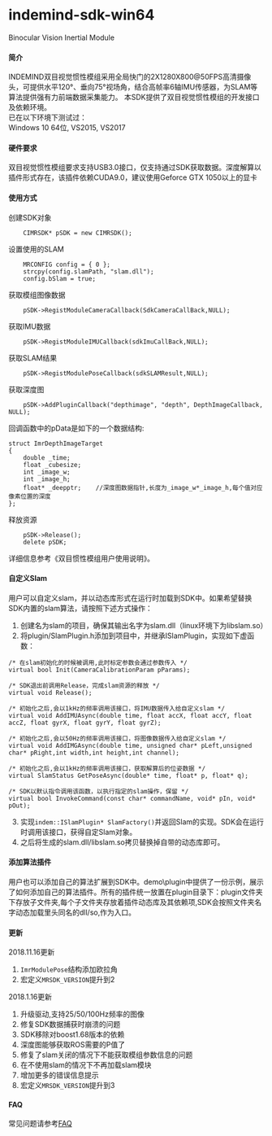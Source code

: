 # indemind-sdk-win64
Binocular Vision Inertial Module

#### 简介  

INDEMIND双目视觉惯性模组采用全局快门的2X1280X800@50FPS高清摄像头，可提供水平120°、垂向75°视场角，结合高帧率6轴IMU传感器，为SLAM等算法提供强有力前端数据采集能力。
本SDK提供了双目视觉惯性模组的开发接口及依赖环境。  
已在以下环境下测试过：  
Windows 10 64位, VS2015, VS2017

#### 硬件要求  
双目视觉惯性模组要求支持USB3.0接口，仅支持通过SDK获取数据。深度解算以插件形式存在，该插件依赖CUDA9.0，建议使用Geforce GTX 1050以上的显卡

#### 使用方式  
创建SDK对象  
~~~
    CIMRSDK* pSDK = new CIMRSDK();  
~~~
设置使用的SLAM  
~~~
    MRCONFIG config = { 0 };
    strcpy(config.slamPath, "slam.dll");
    config.bSlam = true;
~~~
获取模组图像数据
~~~
    pSDK->RegistModuleCameraCallback(SdkCameraCallBack,NULL);
~~~
获取IMU数据
~~~
    pSDK->RegistModuleIMUCallback(sdkImuCallBack,NULL);
~~~
获取SLAM结果
~~~
    pSDK->RegistModulePoseCallback(sdkSLAMResult,NULL);
~~~
获取深度图
~~~
    pSDK->AddPluginCallback("depthimage", "depth", DepthImageCallback, NULL);
~~~
回调函数中的pData是如下的一个数据结构:
~~~
struct ImrDepthImageTarget
{
    double _time;
	float _cubesize;
	int _image_w;
	int _image_h;
	float* _deepptr;    //深度图数据指针,长度为_image_w*_image_h,每个值对应像素位置的深度
};
~~~
释放资源
~~~
    pSDK->Release();
    delete pSDK;
~~~

详细信息参考《双目惯性模组用户使用说明》。  
#### 自定义Slam  
用户可以自定义slam，并以动态库形式在运行时加载到SDK中。如果希望替换SDK内置的slam算法，请按照下述方式操作：  
1. 创建名为slam的项目，确保其输出名字为slam.dll（linux环境下为libslam.so）
2. 将plugin/SlamPlugin.h添加到项目中，并继承ISlamPlugin，实现如下虚函数：
~~~
/* 在slam初始化的时候被调用,此时标定参数会通过参数传入 */
virtual bool Init(CameraCalibrationParam pParams);

/* SDK退出前调用Release，完成slam资源的释放 */
virtual void Release();

/* 初始化之后,会以1kHz的频率调用该接口，将IMU数据传入给自定义slam */
virtual void AddIMUAsync(double time, float accX, float accY, float accZ, float gyrX, float gyrY, float gyrZ);

/* 初始化之后,会以50Hz的频率调用该接口，将图像数据传入给自定义slam */
virtual void AddIMGAsync(double time, unsigned char* pLeft,unsigned char* pRight,int width,int height,int channel);

/* 初始化之后,会以1kHz的频率调用该接口，获取解算后的位姿数据 */
virtual SlamStatus GetPoseAsync(double* time, float* p, float* q);

/* SDK以默认指令调用该函数，以执行指定的slam操作，保留 */
virtual bool InvokeCommand(const char* commandName, void* pIn, void* pOut);
~~~
3. 实现`indem::ISlamPlugin* SlamFactory()`并返回Slam的实现。SDK会在运行时调用该接口，获得自定Slam对象。
4. 之后将生成的slam.dll/libslam.so拷贝替换掉自带的动态库即可。
#### 添加算法插件  
用户也可以添加自己的算法扩展到SDK中。demo\plugin中提供了一份示例，展示了如何添加自己的算法插件。所有的插件统一放置在plugin目录下：plugin文件夹下存放子文件夹,每个子文件夹存放着插件动态库及其依赖项,SDK会按照文件夹名字动态加载里头同名的dll/so,作为入口。  
#### 更新  
2018.11.16更新
1. `ImrModulePose`结构添加欧拉角
2. 宏定义`MRSDK_VERSION`提升到2  

2018.1.16更新  
1. 升级驱动,支持25/50/100Hz频率的图像
2. 修复SDK数据捕获时崩溃的问题
3. SDK移除对boost1.68版本的依赖
4. 深度图能够获取ROS需要的P值了
5. 修复了slam关闭的情况下不能获取模组参数信息的问题
6. 在不使用slam的情况下不再加载slam模块
7. 增加更多的错误信息提示
8. 宏定义`MRSDK_VERSION`提升到3  
#### FAQ  
常见问题请参考[FAQ](https://github.com/INDEMIND/SDK-Win64/wiki)
